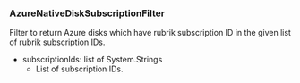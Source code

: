 ### AzureNativeDiskSubscriptionFilter
Filter to return Azure disks which have rubrik subscription ID in the given list of rubrik subscription IDs.

- subscriptionIds: list of System.Strings
  - List of subscription IDs.
